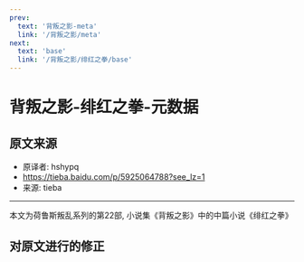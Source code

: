 ```yaml
---
prev:
  text: '背叛之影-meta'
  link: '/背叛之影/meta'
next:
  text: 'base'
  link: '/背叛之影/绯红之拳/base'
---
```


# 背叛之影-绯红之拳-元数据

## 原文来源

+ 原译者: hshypq
+ <https://tieba.baidu.com/p/5925064788?see_lz=1>
+ 来源: tieba

--------

本文为荷鲁斯叛乱系列的第22部, 小说集《背叛之影》中的中篇小说《绯红之拳》

## 对原文进行的修正
